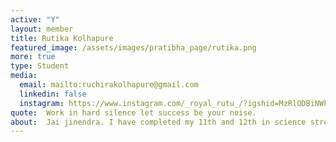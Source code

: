 ```yaml
---
active: "Y"
layout: member
title: Rutika Kolhapure 
featured_image: /assets/images/pratibha_page/rutika.png
more: true 
type: Student
media:  
  email: mailto:ruchirakolhapure@gmail.com
  linkedin: false 
  instagram: https://www.instagram.com/_royal_rutu_/?igshid=MzRlODBiNWFlZA%3D%3D    
quote:  Work in hard silence let success be your noise.
about:  Jai jinendra. I have completed my 11th and 12th in science stream in GSS college Karnataka and I am an engineering aspirant. Till here my journey was not so easy, there are so many stones and struggles from which I have gone through. There are some situations where I had lost my all hope from life. Then I joined Kiran foundation which was a new part of my life. Where i met so many people who helps us like a teacher, supporter more then that they are so friendly with us.Kiran foundation not only helps us financially but also gives emotional strength to stand up again and again until we will achieve success. Foundation is the place which always tells me that "i deserves best in this life". I always enjoy being a family member of Kiran foundation.I wanted to learn more and more things from all the teachers, seniors and friends.
---
```

    
